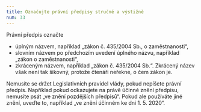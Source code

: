 ```yaml
---
title: Označujte právní předpisy stručně a výstižně
num: 33
---
```

Právní předpis označte

* úplným názvem, například „zákon č. 435/2004 Sb., o zaměstnanosti“,
* slovním názvem po předchozím uvedení úplného názvu, například „zákon o zaměstnanosti“,
* zkráceným názvem, například „zákon č. 435/2004 Sb.“. Zkrácený název však není tak šikovný, protože čtenáři neřekne, o čem zákon je.

Nemusíte se držet Legislativních pravidel vlády, pokud nepíšete právní předpis. Například pokud odkazujete na právě účinné znění předpisu, nemusíte psát „ve znění pozdějších předpisů“. Pokud ale používáte jiné znění, uveďte to, například „ve znění účinném ke dni 1. 5. 2020“.
